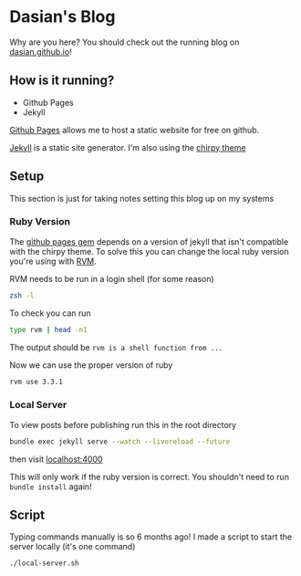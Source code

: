 # Dasian's Blog
Why are you here? You should check out the running
blog on
[dasian.github.io](https://dasian.github.io)!

## How is it running?
- Github Pages
- Jekyll

[Github Pages](https://pages.github.com/)
allows me to host a static website for free on github. 

[Jekyll](https://jekyllrb.com/)
is a static site generator. I'm also using the
[chirpy theme](https://github.com/cotes2020/jekyll-theme-chirpy)

## Setup
This section is just for taking notes setting this blog
up on my systems

### Ruby Version
The 
[github pages gem](https://pages.github.com/versions/)
depends on a version of jekyll
that isn't compatible with the chirpy theme. To solve
this you can change the local ruby version you're using
with
[RVM](https://wiki.archlinux.org/title/RVM).

RVM needs to be run in a login shell (for some reason)
```bash
zsh -l
```

To check you can run
```bash
type rvm | head -n1
```

The output should be
`rvm is a shell function from ...`

Now we can use the proper version of ruby
```bash
rvm use 3.3.1
```

### Local Server
To view posts before publishing run this in the root directory
```bash
bundle exec jekyll serve --watch --livereload --future
```
then visit
[localhost:4000](http://localhost:4000)

This will only work if the ruby version is correct.
You shouldn't need to run `bundle install` again!

## Script
Typing commands manually is so 6 months ago! I made a script
to start the server locally (it's one command)

```bash
./local-server.sh
```

